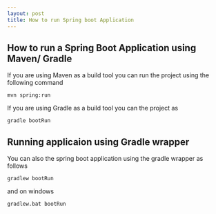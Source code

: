 ```yaml
---
layout: post
title: How to run Spring boot Application
---
```


## How to run a Spring Boot Application using Maven/ Gradle

If you are using Maven as a build tool you can run the project using the following command

```
mvn spring:run
```
If you are using Gradle as a build tool you can the project as

```
gradle bootRun
```

## Running applicaion using Gradle wrapper
You can also the spring boot application using the gradle wrapper as follows

```
gradlew bootRun 
```
and on windows 

```
gradlew.bat bootRun
```